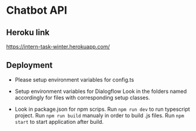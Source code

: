 # Chatbot API

## Heroku link

https://intern-task-winter.herokuapp.com/

## Deployment

* Please setup environment variables for config.ts
* Setup environment variables for Dialogflow
Look in the folders named accordingly for files with corresponding setup classes.

* Look in package.json for npm scrips.
Run `npm run dev` to run typescript project.
Run `npm run build` manualy in order to build .js files.
Run `npm start` to start application after build.
